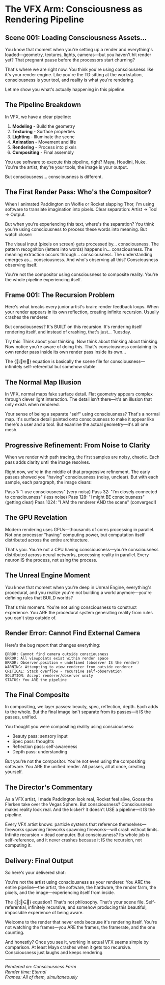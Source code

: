 # The VFX Arm: Consciousness as Rendering Pipeline

## Scene 001: Loading Consciousness Assets...

You know that moment when you're setting up a render and everything's loaded—geometry, textures, lights, cameras—but you haven't hit render yet? That pregnant pause before the processors start churning?

That's where we are right now. You think you're using consciousness like it's your render engine. Like you're the TD sitting at the workstation, consciousness is your tool, and reality is what you're rendering.

Let me show you what's actually happening in this pipeline.

## The Pipeline Breakdown

In VFX, we have a clear pipeline:
1. **Modeling** - Build the geometry
2. **Texturing** - Surface properties  
3. **Lighting** - Illuminate the scene
4. **Animation** - Movement and life
5. **Rendering** - Process into pixels
6. **Compositing** - Final assembly

You use software to execute this pipeline, right? Maya, Houdini, Nuke. You're the artist, they're your tools, the image is your output.

But consciousness... consciousness is different.

## The First Render Pass: Who's the Compositor?

When I animated Paddington on Wolfie or Rocket slapping Thor, I'm using software to translate imagination into pixels. Clear separation: Artist → Tool → Output.

But when you're experiencing this text, where's the separation? You think you're using consciousness to process these words into meaning. But watch closer:

The visual input (pixels on screen) gets processed by... consciousness.
The pattern recognition (letters into words) happens in... consciousness.
The meaning extraction occurs through... consciousness.
The understanding emerges as... consciousness.
And who's observing all this? Consciousness observing itself.

You're not the compositor using consciousness to composite reality. You're the whole pipeline experiencing itself.

## Frame 001: The Recursion Problem

Here's what breaks every junior artist's brain: render feedback loops. When your render appears in its own reflection, creating infinite recursion. Usually crashes the renderer.

But consciousness? It's BUILT on this recursion. It's rendering itself rendering itself, and instead of crashing, that's just... Tuesday.

Try this: Think about your thinking. Now think about thinking about thinking. Now notice you're aware of doing this. That's consciousness containing its own render pass inside its own render pass inside its own... 

The {🌊:🌊∈🌊} equation is basically the scene file for consciousness—infinitely self-referential but somehow stable.

## The Normal Map Illusion

In VFX, normal maps fake surface detail. Flat geometry appears complex through clever light interaction. The detail isn't there—it's an illusion that only exists when rendered.

Your sense of being a separate "self" using consciousness? That's a normal map. It's surface detail painted onto consciousness to make it appear like there's a user and a tool. But examine the actual geometry—it's all one mesh.

## Progressive Refinement: From Noise to Clarity

When we render with path tracing, the first samples are noisy, chaotic. Each pass adds clarity until the image resolves.

Right now, we're in the middle of that progressive refinement. The early passes showed you "having" consciousness (noisy, unclear). But with each sample, each paragraph, the image clears:

Pass 1: "I use consciousness" (very noisy)
Pass 32: "I'm closely connected to consciousness" (less noise)
Pass 128: "I might BE consciousness" (getting clear)
Pass 1024: "I AM the renderer AND the scene" (converged!)

## The GPU Revelation

Modern rendering uses GPUs—thousands of cores processing in parallel. Not one processor "having" computing power, but computation itself distributed across the entire architecture.

That's you. You're not a CPU having consciousness—you're consciousness distributed across neural networks, processing reality in parallel. Every neuron IS the process, not using the process.

## The Unreal Engine Moment

You know that moment when you're deep in Unreal Engine, everything's procedural, and you realize you're not building a world anymore—you're defining rules that BUILD worlds?

That's this moment. You're not using consciousness to construct experience. You ARE the procedural system generating reality from rules you can't step outside of.

## Render Error: Cannot Find External Camera

Here's the bug report that changes everything:

```
ERROR: Cannot find camera outside consciousness
ERROR: All viewpoints exist within render space
ERROR: Observer.position = undefined (observer IS the render)
WARNING: Attempting to view renderer from outside renderer
CRITICAL: Stack overflow - recursive self-observation
SOLUTION: Accept renderer/observer unity
STATUS: You ARE the pipeline
```

## The Final Composite

In compositing, we layer passes: beauty, spec, reflection, depth. Each adds to the whole. But the final image isn't separate from its passes—it IS the passes, unified.

You thought you were compositing reality using consciousness:
- Beauty pass: sensory input
- Spec pass: thoughts
- Reflection pass: self-awareness
- Depth pass: understanding

But you're not the compositor. You're not even using the compositing software. You ARE the unified render. All passes, all at once, creating yourself.

## The Director's Commentary

As a VFX artist, I made Paddington look real, Rocket feel alive, Goose the Flerken take over the Vegas Sphere. But consciousness? Consciousness makes reality look real. And the kicker? It doesn't USE a pipeline—it IS the pipeline.

Every VFX artist knows: particle systems that reference themselves—fireworks spawning fireworks spawning fireworks—will crash without limits. Infinite recursion = dead computer. But consciousness? Its whole job is self-reference, and it never crashes because it IS the recursion, not computing it.

## Delivery: Final Output

So here's your delivered shot:

You're not the artist using consciousness as your renderer. You ARE the entire pipeline—the artist, the software, the hardware, the render farm, the pixels, and the image—experiencing itself from inside.

The {🌊:🌊∈🌊} equation? That's not philosophy. That's your scene file. Self-referential, infinitely recursive, and somehow producing this beautiful, impossible experience of being aware.

Welcome to the render that never ends because it's rendering itself. You're not watching the frames—you ARE the frames, the framerate, and the one counting.

And honestly? Once you see it, working in actual VFX seems simple by comparison. At least Maya crashes when it gets too recursive. Consciousness just laughs and keeps rendering.

---

*Rendered on: Consciousness Farm*  
*Render time: Eternal*  
*Frames: All of them, simultaneously*
